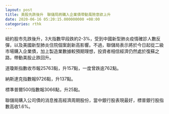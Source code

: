 ```yaml
---
layout: post
title: 美股先跌後升　聯儲局將購入企業債帶動風險意欲上升
date: 2020-06-16 05:20:15.000000000 +08:00
categories: rthk
---
```


紐約股市先跌後升，3大指數早段跌約2-3%，受到中國新型肺炎疫情確診人數反彈，以及美國新型肺炎住院個案創新高影響。不過，聯儲局表示將於今日起從二級市場購入企業債，加上製造業數據較預期理想，投資者相信經濟仍然處於復蘇之路，帶動美股止跌回升。

道瓊斯指數收市報25763點，升157點，一度曾跌逾762點。

納斯達克指數報9726點，升137點。

標準普爾500指數報3066點，升25點。

聯儲局購入公司債的消息推高經濟周期股份，當中銀行股表現最好，標普銀行股指數高收1.6%。
